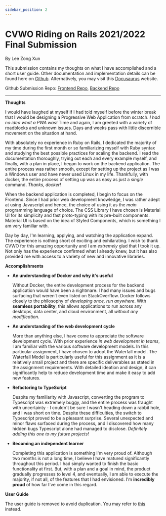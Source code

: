 ```yaml
---
sidebar_position: 2
---
```


# CVWO Riding on Rails 2021/2022 Final Submission

By Lee Zong Xun

This submission contains my thoughts on what I have accomplished and a short user guide. Other documentation and implementation details can be found here on [Github](https://github.com/Zxun2/cvwo-user-guide). Alternatively, you may visit this [Docusaurus](https://cvwo-groups-and-steps-user-guide.netlify.app/) website.

Github Submission Repo: [Frontend Repo](https://github.com/Zxun2/cvwo-assignment-frontend), [Backend Repo](https://github.com/Zxun2/cvwo-assignment-backend)

---

**Thoughts**

I would have laughed at myself if I had told myself before the winter break that I would be designing a Progressive Web Application from scratch. _I had no idea what a PWA was!_ Time and again, I am greeted with a variety of roadblocks and unknown issues. Days and weeks pass with little discernible movement on the situation at hand.

With absolutely no experience in Ruby on Rails, I dedicated the majority of my time during the first month or so familiarizing myself with Ruby syntax and studying the best possible practices for scaling the backend. I read the documentation thoroughly, trying out each and every example myself, and finally, with a plan in place, I began to work on the backend application. The entire process was rather smooth, except for setting up the project as I was a Windows user and have never used Linux in my life. Thankfully, with docker, the entire process of setting up was as easy as just a _single_ command. _Thanks, docker!_

When the backend application is completed, I begin to focus on the Frontend. Since I had prior web development knowledge, I was rather adept at using Javascript and hence, the choice of using it as the _main_ programming language of choice. The CSS Library I have chosen is Material UI for its simplicity and fast proto-typing with its pre-built components. Material UI is based on the idea of Styled Components, which is something I am very familiar with.

Day by day, I'm learning, applying, and watching the application expand. The experience is nothing short of exciting and exhilarating. I wish to thank CVWO for this amazing opportunity and I am _extremely_ glad that I took it up. Not only has the experience confirmed what I already knew, but it has also provided me with access to a variety of new and innovative libraries.

**Accomplishments**

- **An understanding of Docker and why it's useful**

  Without Docker, the entire development process for the backend application would have been a nightmare. I had many issues and bugs surfacing that weren’t even listed on StackOverflow. Docker follows closely to the philosophy of _developing once, run anywhere_. With **seamless portability**, this allows applications to run across any desktops, data center, and cloud environment, all _without any modification_.

- **An understanding of the web development cycle**

  More than anything else, I have come to appreciate the software development cycle. With prior experience _in web development in teams_, I am familiar with the various software development models. In this particular assignment, I have chosen to adopt the Waterfall model. The Waterfall Model is particularly useful for this assignment as it is a relatively small project and there are specific deliverables as stated in the assignment requirements. With detailed ideation and design, it can significantly help to reduce development time and make it easy to add new features.

- **Refactoring to TypeScript**

  Despite my familiarity with Javascript, converting the program to Typescript was extremely buggy, and the entire process was fraught with uncertainty - I couldn't be sure I wasn't heading down a rabbit hole, and I was short on time. Despite these difficulties, the switch to Typescript proved to be a pleasant surprise. Several unexpected and minor flaws surfaced during the process, and I discovered how many hidden bugs Typescript alone had managed to disclose. _Definitely adding this one to my future projects!_

- **Becoming an independent learner**

  Completing this application is something I'm very proud of. Although two months is not a long time, I believe I have matured significantly throughout this period. I had simply wanted to finish the basic functionality at first. But, with a plan and a goal in mind, the product gradually progresses to level 4, and eventually, I am able to execute the majority, if not all, of the features that I had envisioned. I'm **incredibly proud** of how far I've come in this regard.

**User Guide**

The user guide is removed to avoid duplication. You may refer to [this](../User%20Guide/Navigating%20the%20application.md) instead.
